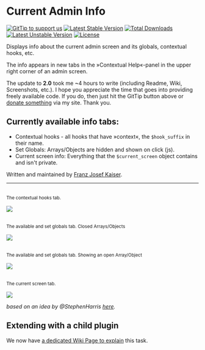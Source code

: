 Current Admin Info
==================

[![GitTip to support us](https://img.shields.io/gratipay/wecodemore.svg)](//gratipay.com/wecodemore/)
[![Latest Stable Version](https://poser.pugx.org/wecodemore/current-admin-info/v/stable.svg)](https://packagist.org/packages/wecodemore/current-admin-info)
[![Total Downloads](https://poser.pugx.org/wecodemore/current-admin-info/downloads.svg)](https://packagist.org/packages/wecodemore/current-admin-info)
[![Latest Unstable Version](https://poser.pugx.org/wecodemore/current-admin-info/v/unstable.svg)](https://packagist.org/packages/wecodemore/current-admin-info)
[![License](https://poser.pugx.org/wecodemore/current-admin-info/license.svg)](https://packagist.org/packages/wecodemore/current-admin-info)

Displays info about the current admin screen and its globals, contextual hooks, etc.

The info appears in new tabs in the »Contextual Help«-panel in the upper right corner of an admin screen.

The update to **2.0** took me ~4 hours to write (including Readme, Wiki, Screenshots, etc.).
I hope you appreciate the time that goes into providing freely available code. If you do, then
just hit the GitTip button above or [donate something](http://unserkaiser.com/donate/) via my site.
Thank you.

## Currently available info tabs:

* Contextual hooks - all hooks that have »context«, the `$hook_suffix` in their name.
* Set Globals: Arrays/Objects are hidden and shown on click (js).
* Current screen info: Everything that the `$current_screen` object contains and isn't private.

Written and maintained by [Franz Josef Kaiser](https://plus.google.com/u/0/107110219316412982437?rel=author).

------------------

<br /><sup>The contextual hooks tab.</sup>

<img src="https://raw.github.com/franz-josef-kaiser/current-admin-info/master/screenshot-1.png" />

<br /><sup>The available and set globals tab. Closed Arrays/Objects</sup>

<img src="https://raw.github.com/franz-josef-kaiser/current-admin-info/master/screenshot-2.png" />

<br /><sup>The available and set globals tab. Showing an open Array/Object</sup>

<img src="https://raw.github.com/franz-josef-kaiser/current-admin-info/master/screenshot-3.png" />

<br /><sup>The current screen tab.</sup>

<img src="https://raw.github.com/franz-josef-kaiser/current-admin-info/master/screenshot-4.png" />

_based on an idea by @StephenHarris [here](http://goo.gl/Mdtm0)._

## Extending with a child plugin

We now have [a dedicated Wiki Page to explain](https://github.com/franz-josef-kaiser/current-admin-info/wiki/Extending-with-child-plugins) this task.